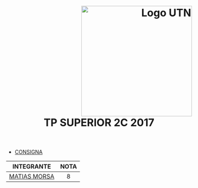 <h1>
  <br>
  <div class="row">
  <div class="column" align = "right" ><a href = "http://dds-jv.github.io"><img src = "https://www.frba.utn.edu.ar/wp-content/uploads/logo-utn.ba-horizontal-e1471367724904.jpg" alt="Logo UTN" width="300"></a></div>
  <div class="column" align= "center">TP SUPERIOR 2C 2017 </div>
</div>
  </br>
</h1>

#### 
  - [CONSIGNA](https://drive.google.com/file/d/1zr_yuCi0dDfZLlICOJwAMItjogle2Sd_/view?usp=sharing)
 
|     INTEGRANTE            |       NOTA            |
|  :----------------:       |  :----------------:   |
|     [MATIAS MORSA](https://www.linkedin.com/in/matias-morsa-b8172861/)          |        8              |
